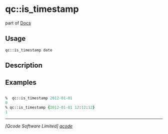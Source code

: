 qc::is_timestamp
================

part of [Docs](../index.md)

Usage
-----
`qc::is_timestamp date`

Description
-----------


Examples
--------
```tcl

%  qc::is_timestamp 2012-01-01
0
% qc::is_timestamp {2012-01-01 12:12:12}
1
```

----------------------------------
*[Qcode Software Limited] [qcode]*

[qcode]: http://www.qcode.co.uk "Qcode Software"